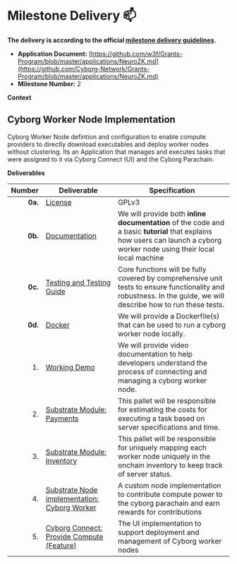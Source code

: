 # Milestone Delivery :mailbox:

**The delivery is according to the official [milestone delivery guidelines](https://github.com/w3f/Grants-Program/blob/master/docs/Support%20Docs/milestone-deliverables-guidelines.md).**  

* **Application Document:** [https://github.com/w3f/Grants-Program/blob/master/applications/NeuroZK.md](https://github.com/Cyborg-Network/Grants-Program/blob/master/applications/NeuroZK.md)
* **Milestone Number:** 2

**Context**

## Cyborg Worker Node Implementation

Cyborg Worker Node defintion and configuration to enable compute providers to directly download executables and deploy worker nodes without clustering. Its an Application that manages and executes tasks that were assigned to it via Cyborg Connect (UI) and the Cyborg Parachain.


**Deliverables** 

| Number | Deliverable | Specification |
| -----: | ----------- | ------------- |
| **0a.** | [License](https://github.com/Cyborg-Network/cyborg-parachain/blob/master/LICENSE) | GPLv3 |
| **0b.** | [Documentation](https://github.com/Cyborg-Network/cyborg-parachain/blob/master/Local%20Testing%20NeuroZK_Milestone2.md) | We will provide both **inline documentation** of the code and a basic **tutorial** that explains how users can launch a cyborg worker node using their local local machine|
| **0c.** | [Testing and Testing Guide](https://github.com/Cyborg-Network/cyborg-parachain/blob/master/Local%20Testing%20NeuroZK_Milestone2.md) | Core functions will be fully covered by comprehensive unit tests to ensure functionality and robustness. In the guide, we will describe how to run these tests. |
| **0d.** | [Docker](https://github.com/Cyborg-Network/cyborg-parachain/blob/master/Dockerfile) | We will provide a Dockerfile(s) that can be used to run a cyborg worker node locally. |
| 1. | [Working Demo](https://drive.google.com/file/d/1CH4jOeUVysjtjtjeJ0kl8g_2Wa3zHAjx/view) | We will provide video documentation to help developers understand the process of connecting and managing a cyborg worker node.|
| 2. | [Substrate Module: Payments](https://github.com/Cyborg-Network/cyborg-parachain/blob/master/pallets/payment/README.md) | This pallet will be responsible for estimating the costs for executing a task based on server specifications and time. |
| 3. | [Substrate Module: Inventory](https://github.com/Cyborg-Network/cyborg-parachain/blob/master/pallets/edge-connect/README.md) | This pallet will be responsible for uniquely mapping each worker node uniquely in the onchain inventory to keep track of server status. |
| 4. | [Substrate Node implementation: Cyborg Worker](https://github.com/Cyborg-Network/Cyborg-worker-node) | A custom node implementation to contribute compute power to the cyborg parachain and earn rewards for contributions|
| 5. | [Cyborg Connect: Provide Compute (Feature)](https://github.com/Cyborg-Network/cyborg-connect)  | The UI implementation to support deployment and management of Cyborg worker nodes|
